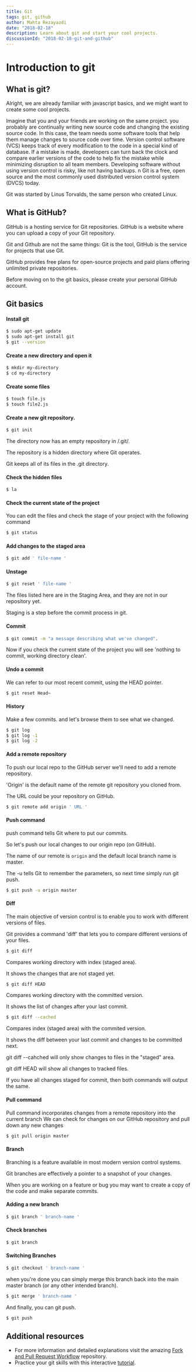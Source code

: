 ```yaml
---
title: Git
tags: git, github
author: Mahta Rezayazdi
date: "2018-02-18"
description: Learn about git and start your cool projects.
discussionId: "2018-02-18-git-and-github"
---
```


# Introduction to git

## What is git?

Alright, we are already familiar with javascript basics, and we might want to create some cool projects.

Imagine that you and your friends are working on the same project.
you probably are continually writing new source code and changing the existing source code.
In this case, the team needs some software tools that help them manage changes to source code over time.
Version control software (VCS) keeps track of every modification to the code in a special kind of database.
If a mistake is made, developers can turn back the clock and compare earlier versions of the code to help fix
the mistake while minimizing disruption to all team members.
Developing software without using version control is risky, like not having backups.
n
Git is a free, open source and the most commonly used distributed version control system (DVCS) today.

Git was started by Linus Torvalds, the same person who created Linux.

## What is GitHub?

GitHub is a hosting service for Git repositories.
GitHub is a website where you can upload a copy of your Git repository.

Git and Github are not the same things:
Git is the tool, GitHub is the service for projects that use Git.

GitHub provides free plans for open-source projects and paid plans offering unlimited private repositories.

Before moving on to the git basics, please create your personal GitHub account.

## Git basics

#### Install git
``` bash
$ sudo apt-get update
$ sudo apt-get install git
$ git --version
```

#### Create a new directory and open it
``` bash
$ mkdir my-directory
$ cd my-directory
```

#### Create some files
``` bash
$ touch file.js
$ touch file2.js
```

#### Create a new git repository.
``` bash
$ git init
```

The directory now has an empty repository in /.git/.

The repository is a hidden directory where Git operates.

Git keeps all of its files in the .git directory.

#### Check the hidden files
``` bash
$ la
```

#### Check the current state of the project

You can edit the files and check the stage of your project with the following command
``` bash
$ git status
```

#### Add changes to the staged area
``` bash
$ git add ' file-name '
```

#### Unstage
``` bash
$ git reset ' file-name '
```

The files listed here are in the Staging Area, and they are not in our repository yet.

Staging is a step before the commit process in git.

#### Commit

``` bash
$ git commit -m "a message describing what we've changed".
```

Now if you check the current state of the project you will see 'nothing to commit, working directory clean'.

#### Undo a commit

We can refer to our most recent commit, using the HEAD pointer.
``` bash
$ git reset Head~
```

#### History

Make a few commits. and let's browse them to see what we changed.
``` bash
$ git log
$ git log -1
$ git log -2
```

#### Add a remote repository

To push our local repo to the GitHub server we'll need to add a remote repository.

'Origin' is the default name of the remote git repository you cloned from.

The URL could be your repository on GitHub.

``` bash
$ git remote add origin ' URL '
```

#### Push command

push command tells Git where to put our commits.

So let's push our local changes to our origin repo (on GitHub).

The name of our remote is `origin` and the default local branch name is master.

The -u tells Git to remember the parameters, so next time simply run git push.

``` bash
$ git push -u origin master
```

#### Diff

The main objective of version control is to enable you to work with different versions of files.

Git provides a command 'diff' that lets you to compare different versions of your files.

``` bash
$ git diff
```

Compares working directory with index (staged area).

It shows the changes that are not staged yet.

``` bash
$ git diff HEAD
```

Compares working directory with the committed version.

It shows the list of changes after your last commit.

``` bash
$ git diff --cached
```

Compares index (staged area) with the commited version.

It shows the diff between your last commit and changes to be committed next.

git diff --cahched will only show changes to files in the "staged" area.

git diff HEAD will show all changes to tracked files.

If you have all changes staged for commit, then both commands will output the same.

#### Pull command

Pull command incorporates changes from a remote repository into the current branch
We can check for changes on our GitHub repository and pull down any new changes

``` bash
$ git pull origin master
```

#### Branch

Branching is a feature available in most modern version control systems.

Git branches are effectively a pointer to a snapshot of your changes.

When you are working on a feature or bug you may want to create a copy of the code and make separate commits.

#### Adding a new branch

``` bash
$ git branch ' branch-name '
```

#### Check branches

``` bash
$ git branch
```

#### Switching Branches

``` bash
$ git checkout ' branch-name '
```

when you're done you can simply merge this branch back into the main master branch (or any other intended branch).

``` bash
$ git merge ' branch-name '
```

And finally, you can git push.

``` bash
$ git push
```

## Additional resources
- For more information and detailed explanations visit the amazing [Fork and Pull Request Workflow](https://github.com/susam/gitpr) repository.   
- Practice your git skills with this interactive [tutorial](https://try.github.io/levels/1/challenges/1).
